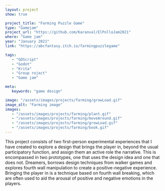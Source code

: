 ```yaml
---
layout: project
show: true

project_title: "Farming Puzzle Game"
type: "Gamejam"
project_url: "https://github.com/Karanval/ElPolloJam2021"
where: "Game jam"
year: "January 2021"
link: "https://abcfantasy.itch.io/farmingpuzzlegame"

tags: 
   - "GDScript"
   - "Godot"
   - "Krita"
   - "Group roject"
   - "Game jam"

meta:
   keywords: "game design"

image: "/assets/images/projects/farming/growLoad.gif"
image_alt: "Farming image"
images:
   - "/assets/images/projects/farming/plant.gif"
   - "/assets/images/projects/farming/moveAround.gif"
   - "/assets/images/projects/farming/growLoad.gif"
   - "/assets/images/projects/farming/book.gif"
---
```

This project consists of two first-person experimental experiences that I have created to explore a design that brings the player in, beyond the usual participatory  function, and assign them an active role the narrative. This is encompassed in two prototypes, one that uses the design idea and one that does not. Dreamers, borrows design techniques from walker games and explores fourth wall manipulation to create a positive-negative experience. Bringing the player in is a technique based on fourth wall breaking, which are often used to aid the arousal of positive and negative emotions in the players.